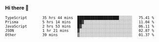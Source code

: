 ### Hi there 👋

<!--START_SECTION:waka-->

```text
TypeScript       35 hrs 44 mins  ███████████████████░░░░░░   75.41 %
Prisma           5 hrs 14 mins   ██▓░░░░░░░░░░░░░░░░░░░░░░   11.04 %
JavaScript       2 hrs 53 mins   █▓░░░░░░░░░░░░░░░░░░░░░░░   06.11 %
JSON             1 hr 21 mins    ▓░░░░░░░░░░░░░░░░░░░░░░░░   02.87 %
Other            39 mins         ▒░░░░░░░░░░░░░░░░░░░░░░░░   01.37 %
```

<!--END_SECTION:waka-->

<!--
**arlenxuzj/arlenxuzj** is a ✨ _special_ ✨ repository because its `README.md` (this file) appears on your GitHub profile.

Here are some ideas to get you started:

- 🔭 I’m currently working on ...
- 🌱 I’m currently learning ...
- 👯 I’m looking to collaborate on ...
- 🤔 I’m looking for help with ...
- 💬 Ask me about ...
- 📫 How to reach me: ...
- 😄 Pronouns: ...
- ⚡ Fun fact: ...
-->
